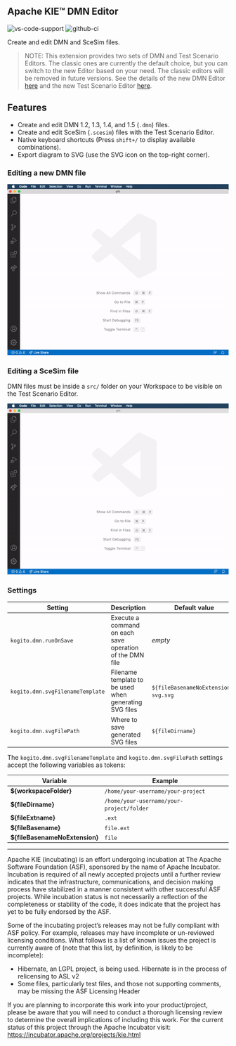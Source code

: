 <!--
   Licensed to the Apache Software Foundation (ASF) under one
   or more contributor license agreements.  See the NOTICE file
   distributed with this work for additional information
   regarding copyright ownership.  The ASF licenses this file
   to you under the Apache License, Version 2.0 (the
   "License"); you may not use this file except in compliance
   with the License.  You may obtain a copy of the License at
     http://www.apache.org/licenses/LICENSE-2.0
   Unless required by applicable law or agreed to in writing,
   software distributed under the License is distributed on an
   "AS IS" BASIS, WITHOUT WARRANTIES OR CONDITIONS OF ANY
   KIND, either express or implied.  See the License for the
   specific language governing permissions and limitations
   under the License.
-->

## Apache KIE™ DMN Editor

![vs-code-support](https://img.shields.io/badge/Visual%20Studio%20Code-1.67.0+-blue.svg)
![github-ci](https://github.com/apache/incubator-kie-tools/actions/workflows/ci_build.yml/badge.svg)

Create and edit DMN and SceSim files.

> NOTE: This extension provides two sets of DMN and Test Scenario Editors. The classic ones are currently the default choice, but you can switch to the new Editor based on your need. The classic editors will be removed in future versions. See the details of the new DMN Editor [here](https://github.com/apache/incubator-kie-issues/issues/439) and the new Test Scenario Editor [here](https://github.com/apache/incubator-kie-issues/issues/453).

## Features

- Create and edit DMN 1.2, 1.3, 1.4, and 1.5 (`.dmn`) files.
- Create and edit SceSim (`.scesim`) files with the Test Scenario Editor.
- Native keyboard shortcuts (Press `shift+/` to display available combinations).
- Export diagram to SVG (use the SVG icon on the top-right corner).

### Editing a new DMN file

![alt](./gifs/dmn.gif?raw=true)

### Editing a SceSim file

DMN files must be inside a `src/` folder on your Workspace to be visible on the Test Scenario Editor.

![alt](./gifs/scesim.gif?raw=true)

### Settings

| Setting                          | Description                                              | Default value                        |
| -------------------------------- | -------------------------------------------------------- | ------------------------------------ |
| `kogito.dmn.runOnSave`           | Execute a command on each save operation of the DMN file | _empty_                              |
| `kogito.dmn.svgFilenameTemplate` | Filename template to be used when generating SVG files   | `${fileBasenameNoExtension}-svg.svg` |
| `kogito.dmn.svgFilePath`         | Where to save generated SVG files                        | `${fileDirname}`                     |

The `kogito.dmn.svgFilenameTemplate` and `kogito.dmn.svgFilePath` settings accept the following variables as tokens:

| Variable                       | Example                                   |
| ------------------------------ | ----------------------------------------- |
| **${workspaceFolder}**         | `/home/your-username/your-project`        |
| **${fileDirname}**             | `/home/your-username/your-project/folder` |
| **${fileExtname}**             | `.ext`                                    |
| **${fileBasename}**            | `file.ext`                                |
| **${fileBasenameNoExtension}** | `file`                                    |

---

Apache KIE (incubating) is an effort undergoing incubation at The Apache Software
Foundation (ASF), sponsored by the name of Apache Incubator. Incubation is
required of all newly accepted projects until a further review indicates that
the infrastructure, communications, and decision making process have stabilized
in a manner consistent with other successful ASF projects. While incubation
status is not necessarily a reflection of the completeness or stability of the
code, it does indicate that the project has yet to be fully endorsed by the ASF.

Some of the incubating project’s releases may not be fully compliant with ASF
policy. For example, releases may have incomplete or un-reviewed licensing
conditions. What follows is a list of known issues the project is currently
aware of (note that this list, by definition, is likely to be incomplete):

- Hibernate, an LGPL project, is being used. Hibernate is in the process of
  relicensing to ASL v2
- Some files, particularly test files, and those not supporting comments, may
  be missing the ASF Licensing Header

If you are planning to incorporate this work into your product/project, please
be aware that you will need to conduct a thorough licensing review to determine
the overall implications of including this work. For the current status of this
project through the Apache Incubator visit:
https://incubator.apache.org/projects/kie.html

